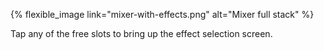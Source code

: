 ---
---

{% flexible_image link="mixer-with-effects.png" alt="Mixer full stack" %}

Tap any of the free slots to bring up the effect selection screen. 
